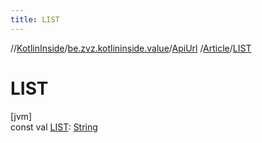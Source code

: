 ```yaml
---
title: LIST
---
```

//[KotlinInside](../../../../index.html)/[be.zvz.kotlininside.value](../../index.html)/[ApiUrl](../index.html)
/[Article](index.html)/[LIST](-l-i-s-t.html)

# LIST

[jvm]\
const val [LIST](-l-i-s-t.html): [String](https://kotlinlang.org/api/latest/jvm/stdlib/kotlin/-string/index.html)




